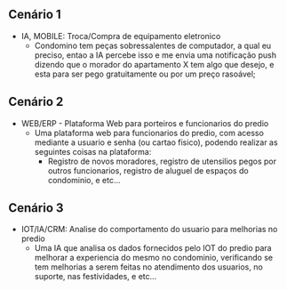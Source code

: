 ## Cenário 1

- IA, MOBILE: Troca/Compra de equipamento eletronico
    - Condomino tem peças sobressalentes de computador, a qual eu preciso, entao a IA percebe isso e me envia uma notificação push dizendo que o morador do apartamento X tem algo que desejo, e esta para ser pego gratuitamente ou por um preço rasoável;

## Cenário 2

- WEB/ERP - Plataforma Web para porteiros e funcionarios do predio
    - Uma plataforma web para funcionarios do predio, com acesso mediante a usuario e senha (ou cartao fisico), podendo realizar as seguintes coisas na plataforma:
        - Registro de novos moradores, registro de utensilios pegos por outros funcionarios, registro de aluguel de espaços do condominio, e etc...

## Cenário 3

- IOT/IA/CRM: Analise do comportamento do usuario para melhorias no predio
    - Uma IA que analisa os dados fornecidos pelo IOT do predio para melhorar a experiencia do mesmo no condominio, verificando se tem melhorias a serem feitas no atendimento dos usuarios, no suporte, nas festividades, e etc...